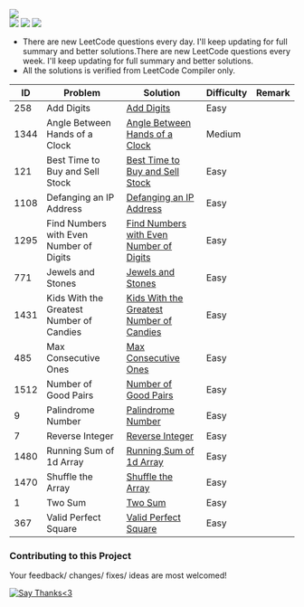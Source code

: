 <img src="https://img.shields.io/badge/Language-Cpp14-green"></img><br>
<img src="https://img.shields.io/badge/Easy-14-green"></img>
<img src="https://img.shields.io/badge/Medium-1-orange"></img>
<img src="https://img.shields.io/badge/Hard-0-red"></img>



<UL>
  <LI>There are new LeetCode questions every day. I'll keep updating for full summary and better solutions.There are new LeetCode questions every week. I'll keep updating for full summary and better solutions.</li>
  <li>All the solutions is verified from LeetCode Compiler only.</li>
</ul>


| ID   | Problem                                  | Solution                                 | Difficulty | Remark |
|------|------------------------------------------|------------------------------------------|------------|--------|
| 258  | Add Digits                               | [Add Digits](https://github.com/iayushvarshney/LeetCode-Solutions-cpp/blob/master/Easy/Add-Digits.cpp)                               | Easy       |        |
| 1344 | Angle Between Hands of a Clock           | [Angle Between Hands of a Clock](https://github.com/iayushvarshney/LeetCode-Solutions-cpp/blob/master/medium/Angle-Between-Hands-of-a-Clock.cpp)           | Medium     |        |
| 121  | Best Time to Buy and Sell Stock          | [Best Time to Buy and Sell Stock](https://github.com/iayushvarshney/LeetCode-Solutions-cpp/blob/master/easy/Defanging-An-IP-Address.cpp)          | Easy       |        |
| 1108 | Defanging an IP Address                  | [Defanging an IP Address](https://github.com/iayushvarshney/LeetCode-Solutions-cpp/blob/master/Easy/Defanging-An-IP-Address.cpp)                  | Easy       |        |
| 1295 | Find Numbers with Even Number of Digits  | [Find Numbers with Even Number of Digits](https://github.com/iayushvarshney/LeetCode-Solutions-cpp/blob/master/easy/Find-Numbers-With-Even-Number-of-Digits.cpp)  | Easy       |        |
| 771  | Jewels and Stones                        | [Jewels and Stones]( https://github.com/iayushvarshney/LeetCode-Solutions-cpp/blob/master/easy/Jewels-and-Stones.cpp  )                        | Easy       |        |
| 1431 | Kids With the Greatest Number of Candies | [Kids With the Greatest Number of Candies](https://github.com/iayushvarshney/LeetCode-Solutions-cpp/blob/master/easy/kids-with-the-greatest-number-of-candies.cpp) | Easy       |        |
| 485  | Max Consecutive Ones                     | [Max Consecutive Ones](https://github.com/iayushvarshney/LeetCode-Solutions-cpp/blob/master/easy/Max-Consecutive-Ones.cpp)                     | Easy       |        |
| 1512 | Number of Good Pairs                     | [Number of Good Pairs](https://github.com/iayushvarshney/LeetCode-Solutions-cpp/blob/master/easy/Number-of-Good-Pairs.cpp)                     | Easy       |        |
| 9    | Palindrome Number                        | [Palindrome Number](https://github.com/iayushvarshney/LeetCode-Solutions-cpp/blob/master/easy/Palindrome-Number.cpp)                        | Easy       |        |
| 7    | Reverse Integer                          | [Reverse Integer](https://github.com/iayushvarshney/LeetCode-Solutions-cpp/blob/master/easy/Reverse-Integer.cpp)                          | Easy       |        |
| 1480 | Running Sum of 1d Array                  | [Running Sum of 1d Array](https://github.com/iayushvarshney/LeetCode-Solutions-cpp/blob/master/easy/running_sum_of_1d_array.cpp)                  | Easy       |        |
| 1470 | Shuffle the Array                        | [Shuffle the Array](https://github.com/iayushvarshney/LeetCode-Solutions-cpp/blob/master/easy/Shuffle-the-array.cpp)                        | Easy       |        |
| 1    | Two Sum                                  | [Two Sum](https://github.com/iayushvarshney/LeetCode-Solutions-cpp/blob/master/easy/Two-Sum.cpp)                                  | Easy       |        |
| 367  | Valid Perfect Square                     | [Valid Perfect Square](https://github.com/iayushvarshney/LeetCode-Solutions-cpp/blob/master/easy/Valid-Perfect-Square.cpp)                   | Easy       |        |




### Contributing to this Project
Your feedback/ changes/ fixes/ ideas are most welcomed!

[![Say Thanks<3](https://img.shields.io/badge/Say%20Thanks-!-1EAEDB.svg)](https://saythanks.io/to/akvarshney121498@gmail.com)
